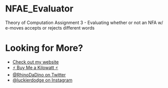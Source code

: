 # NFAE_Evaluator
Theory of Computation Assignment 3 - Evaluating whether or not an NFA w/ e-moves accepts or rejects different words

# Looking for More?

* [Check out my website](https://www.rlewis.io)
* [:zap: Buy Me a Kilowatt :zap:](https://www.buymeacoffee.com/aVc18KuLq)
* [@RhinoDaDino on Twitter](https://twitter.com/RhinoDaDino)
* [@luckierdodge on Instagram](https://www.instagram.com/luckierdodge/)
